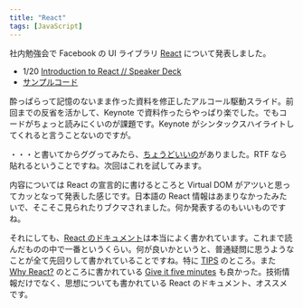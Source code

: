 ```yaml
---
title: "React"
tags: [JavaScript]
---
```


社内勉強会で Facebook の UI ライブラリ [React](http://facebook.github.io/react/index.html) について発表しました。

- 1/20 [Introduction to React // Speaker Deck](https://speakerdeck.com/shuhei/introduction-to-react)
- [サンプルコード](https://github.com/shuhei/react-sample-counter)

<script async class="speakerdeck-embed" data-id="868ac76063e60131e1ad6e04b6941de4" data-ratio="1.33333333333333" src="//speakerdeck.com/assets/embed.js"></script>

酔っぱらって記憶のないまま作った資料を修正したアルコール駆動スライド。前回までの反省を活かして、Keynote で資料作ったらやっぱり楽でした。でもコードがちょっと読みにくいのが課題です。Keynote がシンタックスハイライトしてくれると言うことないのですが。

・・・と書いてからググってみたら、[ちょうどいいの](https://gist.github.com/jimbojsb/1630790)がありました。RTF なら貼れるということですね。次回はこれを試してみます。

内容については React の宣言的に書けるところと Virtual DOM がアツいと思ってカッとなって発表した感じです。日本語の React 情報はあまりなかったみたいで、そこそこ見られたりブクマされました。何か発表するのもいいものですね。

それにしても、[React のドキュメント](http://facebook.github.io/react/docs/getting-started.html)は本当によく書かれています。これまで読んだものの中で一番というくらい。何が良いかというと、普通疑問に思うようなことが全て先回りして書かれていることですね。特に [TIPS](http://facebook.github.io/react/tips/introduction.html) のところ。また [Why React?](http://facebook.github.io/react/docs/why-react.html) のところに書かれている [Give it five minutes](http://37signals.com/svn/posts/3124-give-it-five-minutes) も良かった。技術情報だけでなく、思想についても書かれている React のドキュメント、オススメです。
